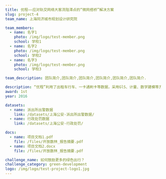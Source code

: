 ```yaml
---
title: 优程——应对轨交网络大客流阻滞点的“微网搭桥”解决方案
slug: project-4
team_name: 上海同济城市规划设计研究院

team_members:
  - name: 名字1
    photo: /img/logo/test-member.png
    school: 学校1
  - name: 名字2
    photo: /img/logo/test-member.png
    school: 学校2
  - name: 名字3
    photo: /img/logo/test-member.png
    school: 学校3

team_description: 团队简介,团队简介,团队简介,团队简介,团队简介,团队简介.

description: “优程”利用了出租车行车、一卡通刷卡等数据，采用GlS、计量、数学建模等方法。形成了包括乘客出行APP、企业和政府监控功能的一整套产品，以达到乘客优乘、企业优成和政府优城的目标。
award: 1st
year: 2016

datasets:
  - name: 派出所出警数据
    link: /datasets/上海公安-派出所出警数据/
  - name: 行政处罚数据
    link: /datasets/上海公安-行政处罚/

docs:
  - name: 项目文档1.pdf
    file: /files/开放数林_报告摘要.pdf
  - name: 项目文档2.docx
    file: /files/开放数林_报告摘要.pdf

challenge_name: 如何鼓励更多的绿色出行？
challenge_category: green-development
logo: /img/logo/test-project-logo1.jpg
---
```

